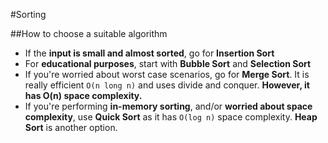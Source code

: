#Sorting

##How to choose a suitable algorithm

* If the **input is small and almost sorted**, go for **Insertion Sort**
* For **educational purposes**, start with **Bubble Sort** and **Selection Sort**
* If you're worried about worst case scenarios, go for **Merge Sort**. It is really efficient `O(n long n)` and uses divide and conquer. **However, it has O(n) space complexity.**
* If you're performing **in-memory sorting**, and/or **worried about space complexity**, use **Quick Sort** as it has `O(log n)` space complexity. **Heap Sort** is another option.